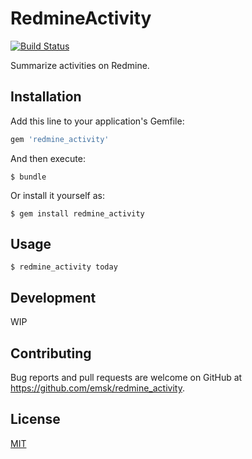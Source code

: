 # RedmineActivity

[![Build Status](https://travis-ci.org/emsk/redmine_activity.svg?branch=master)](https://travis-ci.org/emsk/redmine_activity)

Summarize activities on Redmine.

## Installation

Add this line to your application's Gemfile:

```ruby
gem 'redmine_activity'
```

And then execute:

    $ bundle

Or install it yourself as:

    $ gem install redmine_activity

## Usage

    $ redmine_activity today

## Development

WIP

## Contributing

Bug reports and pull requests are welcome on GitHub at https://github.com/emsk/redmine_activity.

## License

[MIT](LICENSE.txt)
